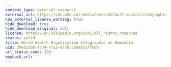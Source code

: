 ```yaml
---
content_type: external-resource
external_url: https://cdn.who.int/media/docs/default-source/infographics-pdf/dementia/dementia-symptoms.pdf?sfvrsn=7ef38c21_2
has_external_license_warning: true
hide_download: true
hide_download_original: null
license: https://en.wikipedia.org/wiki/All_rights_reserved
status: valid
title: World Health Organization Infographic on Dementia
uid: 39eb338b-f774-4712-977b-356eb51ff69a
url_status_code: 200
wayback_url: ''
---
```

